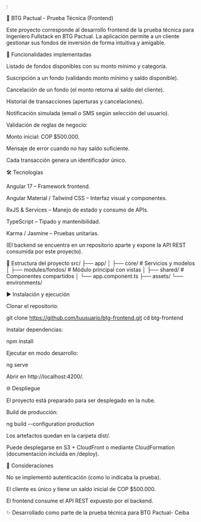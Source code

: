 :

🚀 BTG Pactual - Prueba Técnica (Frontend)

Este proyecto corresponde al desarrollo frontend de la prueba técnica para Ingeniero Fullstack en BTG Pactual.
La aplicación permite a un cliente gestionar sus fondos de inversión de forma intuitiva y amigable.

📌 Funcionalidades implementadas

Listado de fondos disponibles con su monto mínimo y categoría.

Suscripción a un fondo (validando monto mínimo y saldo disponible).

Cancelación de un fondo (el monto retorna al saldo del cliente).

Historial de transacciones (aperturas y cancelaciones).

Notificación simulada (email o SMS según selección del usuario).

Validación de reglas de negocio:

Monto inicial: COP $500.000.

Mensaje de error cuando no hay saldo suficiente.

Cada transacción genera un identificador único.

🛠️ Tecnologías

Angular 17 – Framework frontend.

Angular Material / Tailwind CSS – Interfaz visual y componentes.

RxJS & Services – Manejo de estado y consumo de APIs.

TypeScript – Tipado y mantenibilidad.

Karma / Jasmine – Pruebas unitarias.

(El backend se encuentra en un repositorio aparte y expone la API REST consumida por este proyecto).

📂 Estructura del proyecto
src/
 ├── app/
 │   ├── core/            # Servicios y modelos
 │   ├── modules/fondos/  # Módulo principal con vistas
 │   ├── shared/          # Componentes compartidos
 │   └── app.component.ts
 ├── assets/
 └── environments/

▶️ Instalación y ejecución

Clonar el repositorio:

git clone https://github.com/tuusuario/btg-frontend.git
cd btg-frontend


Instalar dependencias:

npm install


Ejecutar en modo desarrollo:

ng serve


Abrir en http://localhost:4200/.



🌐 Despliegue

El proyecto está preparado para ser desplegado en la nube.

Build de producción:

ng build --configuration production


Los artefactos quedan en la carpeta dist/.

Puede desplegarse en S3 + CloudFront o mediante CloudFormation (documentación incluida en /deploy).

📖 Consideraciones

No se implementó autenticación (como lo indicaba la prueba).

El cliente es único y tiene un saldo inicial de COP $500.000.

El frontend consume el API REST expuesto por el backend.

✨ Desarrollado como parte de la prueba técnica para BTG Pactual- Ceiba